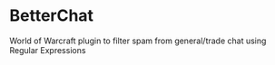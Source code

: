 # BetterChat
World of Warcraft plugin to filter spam from general/trade chat using Regular Expressions
